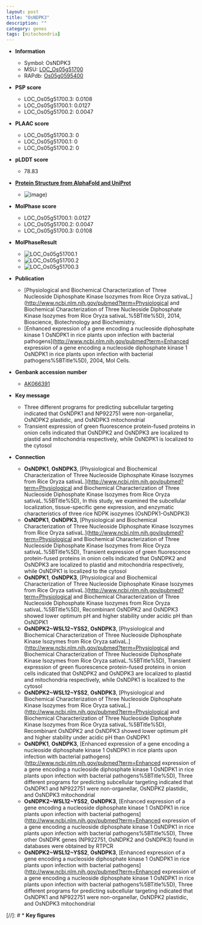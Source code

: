 ```yaml
---
layout: post
title: "OsNDPK3"
description: ""
category: genes
tags: [mitochondria]
---
```


* **Information**  
    + Symbol: OsNDPK3  
    + MSU: [LOC_Os05g51700](http://rice.plantbiology.msu.edu/cgi-bin/ORF_infopage.cgi?orf=LOC_Os05g51700)  
    + RAPdb: [Os05g0595400](http://rapdb.dna.affrc.go.jp/viewer/gbrowse_details/irgsp1?name=Os05g0595400)  

* **PSP score**  
    + LOC_Os05g51700.3: 0.0108 
    + LOC_Os05g51700.1: 0.0127 
    + LOC_Os05g51700.2: 0.0047 

* **PLAAC score**  
    + LOC_Os05g51700.3: 0 
    + LOC_Os05g51700.1: 0 
    + LOC_Os05g51700.2: 0 

* **pLDDT score**
    + 78.83

* **[Protein Structure from AlphaFold and UniProt](https://www.uniprot.org/uniprotkb/Q5TKF4/entry#structure)**
    + ![image](https://ricepsp.github.io/images/Q5/AF-Q5TKF4-F1.png))

* **MolPhase score**
    + LOC_Os05g51700.1: 0.0127
    + LOC_Os05g51700.2: 0.0047
    + LOC_Os05g51700.3: 0.0108

* **MolPhaseResult**
    + ![LOC_Os05g51700.1](https://ricepsp.github.io/pictures/LOC_Os05g/LOC_Os05g51700.1.png)
    + ![LOC_Os05g51700.2](https://ricepsp.github.io/pictures/LOC_Os05g/LOC_Os05g51700.2.png)
    + ![LOC_Os05g51700.3](https://ricepsp.github.io/pictures/LOC_Os05g/LOC_Os05g51700.3.png)

* **Publication**  
    + [Physiological and Biochemical Characterization of Three Nucleoside Diphosphate Kinase Isozymes from Rice Oryza sativaL.](http://www.ncbi.nlm.nih.gov/pubmed?term=Physiological and Biochemical Characterization of Three Nucleoside Diphosphate Kinase Isozymes from Rice Oryza sativaL.%5BTitle%5D), 2014, Bioscience, Biotechnology and Biochemistry.
    + [Enhanced expression of a gene encoding a nucleoside diphosphate kinase 1 OsNDPK1 in rice plants upon infection with bacterial pathogens](http://www.ncbi.nlm.nih.gov/pubmed?term=Enhanced expression of a gene encoding a nucleoside diphosphate kinase 1 OsNDPK1 in rice plants upon infection with bacterial pathogens%5BTitle%5D), 2004, Mol Cells.

* **Genbank accession number**  
    + [AK066391](http://www.ncbi.nlm.nih.gov/nuccore/AK066391)

* **Key message**  
    + Three different programs for predicting subcellular targeting indicated that OsNDPK1 and NP922751 were non-organellar, OsNDPK2 plastidic, and OsNDPK3 mitochondrial
    + Transient expression of green fluorescence protein-fused proteins in onion cells indicated that OsNDPK2 and OsNDPK3 are localized to plastid and mitochondria respectively, while OsNDPK1 is localized to the cytosol

* **Connection**  
    + __OsNDPK1__, __OsNDPK3__, [Physiological and Biochemical Characterization of Three Nucleoside Diphosphate Kinase Isozymes from Rice Oryza sativaL.](http://www.ncbi.nlm.nih.gov/pubmed?term=Physiological and Biochemical Characterization of Three Nucleoside Diphosphate Kinase Isozymes from Rice Oryza sativaL.%5BTitle%5D), In this study, we examined the subcellular localization, tissue-specific gene expression, and enzymatic characteristics of three rice NDPK isozymes (OsNDPK1-OsNDPK3)
    + __OsNDPK1__, __OsNDPK3__, [Physiological and Biochemical Characterization of Three Nucleoside Diphosphate Kinase Isozymes from Rice Oryza sativaL.](http://www.ncbi.nlm.nih.gov/pubmed?term=Physiological and Biochemical Characterization of Three Nucleoside Diphosphate Kinase Isozymes from Rice Oryza sativaL.%5BTitle%5D), Transient expression of green fluorescence protein-fused proteins in onion cells indicated that OsNDPK2 and OsNDPK3 are localized to plastid and mitochondria respectively, while OsNDPK1 is localized to the cytosol
    + __OsNDPK1__, __OsNDPK3__, [Physiological and Biochemical Characterization of Three Nucleoside Diphosphate Kinase Isozymes from Rice Oryza sativaL.](http://www.ncbi.nlm.nih.gov/pubmed?term=Physiological and Biochemical Characterization of Three Nucleoside Diphosphate Kinase Isozymes from Rice Oryza sativaL.%5BTitle%5D), Recombinant OsNDPK2 and OsNDPK3 showed lower optimum pH and higher stability under acidic pH than OsNDPK1
    + __OsNDPK2~WSL12~YSS2__, __OsNDPK3__, [Physiological and Biochemical Characterization of Three Nucleoside Diphosphate Kinase Isozymes from Rice Oryza sativaL.](http://www.ncbi.nlm.nih.gov/pubmed?term=Physiological and Biochemical Characterization of Three Nucleoside Diphosphate Kinase Isozymes from Rice Oryza sativaL.%5BTitle%5D), Transient expression of green fluorescence protein-fused proteins in onion cells indicated that OsNDPK2 and OsNDPK3 are localized to plastid and mitochondria respectively, while OsNDPK1 is localized to the cytosol
    + __OsNDPK2~WSL12~YSS2__, __OsNDPK3__, [Physiological and Biochemical Characterization of Three Nucleoside Diphosphate Kinase Isozymes from Rice Oryza sativaL.](http://www.ncbi.nlm.nih.gov/pubmed?term=Physiological and Biochemical Characterization of Three Nucleoside Diphosphate Kinase Isozymes from Rice Oryza sativaL.%5BTitle%5D), Recombinant OsNDPK2 and OsNDPK3 showed lower optimum pH and higher stability under acidic pH than OsNDPK1
    + __OsNDPK1__, __OsNDPK3__, [Enhanced expression of a gene encoding a nucleoside diphosphate kinase 1 OsNDPK1 in rice plants upon infection with bacterial pathogens](http://www.ncbi.nlm.nih.gov/pubmed?term=Enhanced expression of a gene encoding a nucleoside diphosphate kinase 1 OsNDPK1 in rice plants upon infection with bacterial pathogens%5BTitle%5D), Three different programs for predicting subcellular targeting indicated that OsNDPK1 and NP922751 were non-organellar, OsNDPK2 plastidic, and OsNDPK3 mitochondrial
    + __OsNDPK2~WSL12~YSS2__, __OsNDPK3__, [Enhanced expression of a gene encoding a nucleoside diphosphate kinase 1 OsNDPK1 in rice plants upon infection with bacterial pathogens](http://www.ncbi.nlm.nih.gov/pubmed?term=Enhanced expression of a gene encoding a nucleoside diphosphate kinase 1 OsNDPK1 in rice plants upon infection with bacterial pathogens%5BTitle%5D), Three other OsNDPK genes (NP922751, OsNDPK2 and OsNDPK3) found in databases were obtained by RTPCR
    + __OsNDPK2~WSL12~YSS2__, __OsNDPK3__, [Enhanced expression of a gene encoding a nucleoside diphosphate kinase 1 OsNDPK1 in rice plants upon infection with bacterial pathogens](http://www.ncbi.nlm.nih.gov/pubmed?term=Enhanced expression of a gene encoding a nucleoside diphosphate kinase 1 OsNDPK1 in rice plants upon infection with bacterial pathogens%5BTitle%5D), Three different programs for predicting subcellular targeting indicated that OsNDPK1 and NP922751 were non-organellar, OsNDPK2 plastidic, and OsNDPK3 mitochondrial

[//]: # * **Key figures**  


